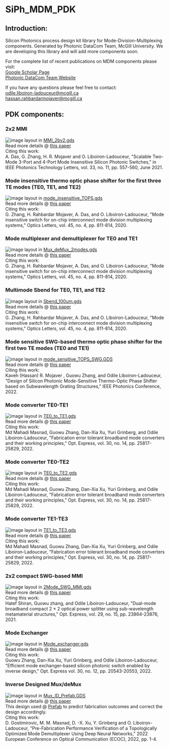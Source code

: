 # SiPh_MDM_PDK

## Introduction:
Silicon Photonics process design kit library for Mode-Division-Multiplexing components. Generated by Photonic DataCom Team, McGill University.
We are developing this library and will add more components soon.

For the complete list of recent publications on MDM components please visit:
<br />[Google Scholar Page](https://scholar.google.ca/citations?user=Eyx0xDgAAAAJ&hl=en&oi=ao)
<br /> [Photonic DataCom Team Website](http://erbium.ece.mcgill.ca/)

If you have any questions please feel free to contact:
<br />odile.liboiron-ladouceur@mcgill.ca
<br />hassan.rahbardarmojaver@mcgill.ca

## PDK components:

### 2x2 MMI 
![image](https://user-images.githubusercontent.com/44322134/200358517-d7abbe14-5e50-4899-b233-aefd332e7779.png)
layout in [MMI_2by2.gds](https://github.com/KavehMojaver/SiPh_MDM_PDK/blob/main/MMI_2by2.gds)
<br />Read more details @ [this paper](https://ieeexplore.ieee.org/stamp/stamp.jsp?tp=&arnumber=9416583)
<br />Citing this work:
<br />A. Das, G. Zhang, H. R. Mojaver and O. Liboiron-Ladouceur, "Scalable Two-Mode 3-Port and 4-Port Mode Insensitive Silicon Photonic Switches," in IEEE Photonics Technology Letters, vol. 33, no. 11, pp. 557-560, June 2021.

### Mode insensitive thermo optic phase shifter for the first three TE modes (TE0, TE1, and TE2)
![image](https://user-images.githubusercontent.com/44322134/200358847-b0db2a3e-7326-4d45-8fc1-e9e1988b2bf6.png)
layout in [mode_insensitive_TOPS.gds](https://github.com/KavehMojaver/SiPh_MDM_PDK/blob/main/mode_insensitive_TOPS.gds)
<br />Read more details @ [this paper](https://opg.optica.org/ol/fulltext.cfm?uri=ol-45-4-811&id=426537)
<br />Citing this work:
<br />G. Zhang, H. Rahbardar Mojaver, A. Das, and O. Liboiron-Ladouceur, "Mode insensitive switch for on-chip interconnect mode division multiplexing systems," Optics Letters, vol. 45, no. 4, pp. 811-814, 2020.

### Mode multiplexer and demultiplexer for TE0 and TE1
![image](https://user-images.githubusercontent.com/44322134/200359072-fe8ca345-e58c-4da1-acf7-9f27487ba690.png)
layout in [Mux_deMux_2modes.gds](https://github.com/KavehMojaver/SiPh_MDM_PDK/blob/main/Mux_deMux_2modes.gds)
<br />Read more details @ [this paper](https://opg.optica.org/ol/fulltext.cfm?uri=ol-45-4-811&id=426537)
<br />Citing this work:
<br />G. Zhang, H. Rahbardar Mojaver, A. Das, and O. Liboiron-Ladouceur, "Mode insensitive switch for on-chip interconnect mode division multiplexing systems," Optics Letters, vol. 45, no. 4, pp. 811-814, 2020.

### Multimode Sbend for TE0, TE1, and TE2
![image](https://user-images.githubusercontent.com/44322134/200359218-7e4c2acf-9aa6-4bb1-9e28-36f040e620da.png)
layout in [Sbend_100um.gds](https://github.com/KavehMojaver/SiPh_MDM_PDK/blob/main/Sbend_100um.gds)
<br />Read more details @ [this paper](https://opg.optica.org/ol/fulltext.cfm?uri=ol-45-4-811&id=426537)
<br />Citing this work:
<br />G. Zhang, H. Rahbardar Mojaver, A. Das, and O. Liboiron-Ladouceur, "Mode insensitive switch for on-chip interconnect mode division multiplexing systems," Optics Letters, vol. 45, no. 4, pp. 811-814, 2020.

### Mode sensitive SWG-based thermo optic phase shifter for the first two TE modes (TE0 and TE1)
![image](https://user-images.githubusercontent.com/44322134/202222628-e84bacc9-829e-436c-b7ad-4fe8f0560d2d.png)
layout in [mode_sensitive_TOPS_SWG.GDS](https://github.com/KavehMojaver/SiPh_MDM_PDK/blob/main/mode_sensitive_TOPS_SWG.GDS)
<br />Read more details @ [this paper](https://ieeexplore.ieee.org/abstract/document/9975612)
<br />Citing this work:
<br /> Kaveh (Hassan) R. Mojaver , Guowu Zhang, and Odile Liboiron-Ladouceur, "Design of Silicon Photonic Mode-Sensitive Thermo-Optic Phase Shifter based on Subwavelength Grating Structures," IEEE Photonics Conference, 2022.

### Mode converter TE0-TE1
![image](https://user-images.githubusercontent.com/44322134/206734610-5e7f3ad5-e999-4546-a398-f5743076b5ed.png)
layout in [TE0_to_TE1.gds](https://github.com/KavehMojaver/SiPh_MDM_PDK/blob/main/TE0_to_TE1.gds)
<br />Read more details @ [this paper](https://opg.optica.org/oe/fulltext.cfm?uri=oe-30-14-25817&id=477533)
<br />Citing this work:
<br />Md Mahadi Masnad, Guowu Zhang, Dan-Xia Xu, Yuri Grinberg, and Odile Liboiron-Ladouceur, "Fabrication error tolerant broadband mode converters and their working principles," Opt. Express, vol. 30, no. 14, pp. 25817-25829, 2022.

### Mode converter TE0-TE2
![image](https://user-images.githubusercontent.com/44322134/206734685-ab379318-b2fe-477f-816b-6ee722afa1b1.png)
layout in [TE0_to_TE2.gds](https://github.com/KavehMojaver/SiPh_MDM_PDK/blob/main/TE0_to_TE2.gds)
<br />Read more details @ [this paper](https://opg.optica.org/oe/fulltext.cfm?uri=oe-30-14-25817&id=477533)
<br />Citing this work:
<br />Md Mahadi Masnad, Guowu Zhang, Dan-Xia Xu, Yuri Grinberg, and Odile Liboiron-Ladouceur, "Fabrication error tolerant broadband mode converters and their working principles," Opt. Express, vol. 30, no. 14, pp. 25817-25829, 2022.

### Mode converter TE1-TE3
![image](https://user-images.githubusercontent.com/44322134/206734758-edf0f6bb-1620-420f-904d-eb84bf86c03f.png)
layout in [TE1_to_TE3.gds](https://github.com/KavehMojaver/SiPh_MDM_PDK/blob/main/TE1_to_TE3.gds)
<br />Read more details @ [this paper](https://opg.optica.org/oe/fulltext.cfm?uri=oe-30-14-25817&id=477533)
<br />Citing this work:
<br />Md Mahadi Masnad, Guowu Zhang, Dan-Xia Xu, Yuri Grinberg, and Odile Liboiron-Ladouceur, "Fabrication error tolerant broadband mode converters and their working principles," Opt. Express, vol. 30, no. 14, pp. 25817-25829, 2022.

### 2x2 compact SWG-based MMI 
![image](https://github.com/KavehMojaver/SiPh_MDM_PDK/assets/44322134/ac72cd73-c64b-4781-8e81-068eb37bcd5e)
layout in [2Mode_SWG_MMI.gds](https://github.com/KavehMojaver/SiPh_MDM_PDK/blob/main/2Mode_SWG_MMI.GDS)
<br />Read more details @ [this paper](https://opg.optica.org/oe/fulltext.cfm?uri=oe-29-15-23864&id=453266)
<br />Citing this work:
<br />Hatef Shiran, Guowu zhang, and Odile Liboiron-Ladouceur, "Dual-mode broadband compact 2 × 2 optical power splitter using sub-wavelength metamaterial structures," Opt. Express, vol. 29, no. 15, pp. 23864-23876, 2021.

### Mode Exchanger 
![image](https://github.com/KavehMojaver/SiPh_MDM_PDK/assets/44322134/9e8673fc-c1f8-44ea-a96f-d29e67abfde8)
layout in [Mode_exchanger.gds](https://github.com/KavehMojaver/SiPh_MDM_PDK/blob/main/Mode_exchanger.GDS)
<br />Read more details @ [this paper](https://opg.optica.org/oe/fulltext.cfm?uri=oe-30-12-20543&id=473153)
<br />Citing this work:
<br />Guowu Zhang, Dan-Xia Xu, Yuri Grinberg, and Odile Liboiron-Ladouceur, "Efficient mode exchanger-based silicon photonic switch enabled by inverse design," Opt. Express vol. 30, no. 12, pp. 20543-20553, 2022.

### Inverse Designed Mux/deMux 
![image](https://github.com/KavehMojaver/SiPh_MDM_PDK/assets/44322134/5f62f241-0c7c-4ac5-8e62-e4982a2fd7f2)
layout in [Mux_ID_Prefab.GDS](https://github.com/KavehMojaver/SiPh_MDM_PDK/blob/main/Mux_ID_Prefab.GDS)
<br />Read more details @ [this paper](https://ieeexplore.ieee.org/abstract/document/9979455)
<br />This design used @ [Prefab](https://www.prefabphotonics.com/) to predict fabrication outcomes and correct the design accordingly.
<br />Citing this work:
<br />D. Gostimirovic, M. M. Masnad, D. -X. Xu, Y. Grinberg and O. Liboiron-Ladouceur, "Pre-Fabrication Performance Verification of a Topologically Optimized Mode Demultiplexer Using Deep Neural Networks," 2022 European Conference on Optical Communication (ECOC), 2022, pp. 1-4.

